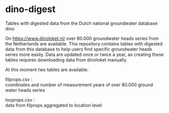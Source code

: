 # dino-digest
Tables with digested data from the Dutch national groundwater database dino

On https://www.dinoloket.nl/ over 80.000 groundwater heads series from the Netherlands are available. This repository contains tables with digested data from this database to help users find specific groundwater heads series more easliy. Data are updated once or twice a year, as creating these tables requires downloading data from dinoloket manually.

At this moment two tables are available:

filprops.csv :  
coordinates and number of measurement years of over 80.000 ground water heads series

locprops.csv :  
data from filprops aggregated to location level
